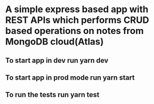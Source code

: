 # A simple express based app with REST APIs which performs CRUD based operations on notes from MongoDB cloud(Atlas)

## To start app in dev run yarn dev

## To start app in prod mode run yarn start

## To run the tests run yarn test